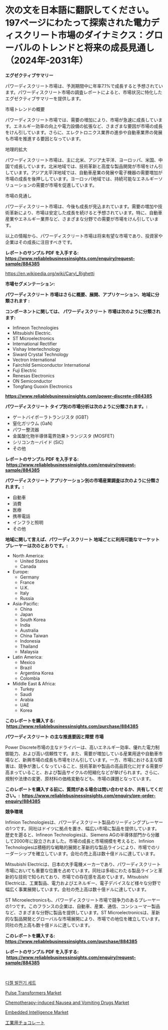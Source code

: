 <p><h1>次の文を日本語に翻訳してください。197ページにわたって探索された電力ディスクリート市場のダイナミクス：グローバルのトレンドと将来の成長見通し（2024年-2031年）</h1></p><p><strong>エグゼクティブサマリー</strong></p>
<p><p>パワーディスクリート市場は、予測期間中に年率7.1%で成長すると予想されています。パワーディスクリート市場の調査レポートによると、市場状況に特化したエグゼクティブサマリーを提供します。</p><p>市場トレンドの概要</p><p>パワーディスクリート市場では、需要の増加により、市場が急速に成長しています。エネルギー効率の向上や電力設備の拡張など、さまざまな要因が市場の成長をけん引しています。さらに、エレクトロニクス業界の進歩や自動車業界の発展も市場を推進する要因となっています。</p><p>地理的拡大</p><p>パワーディスクリート市場は、主に北米、アジア太平洋、ヨーロッパ、米国、中国で成長しています。北米地域では、技術革新と高度な製品開発が市場をけん引しています。アジア太平洋地域では、自動車産業の発展や電子機器の需要増加が市場の成長を後押ししています。ヨーロッパ地域では、持続可能なエネルギーソリューションの需要が市場を促進しています。</p><p>市場の見通し</p><p>パワーディスクリート市場は、今後も成長が見込まれています。需要の増加や技術革新により、市場は安定した成長を続けると予想されています。特に、自動車産業やエネルギー業界など、さまざまな分野での需要が市場をけん引しています。</p><p>以上の情報から、パワーディスクリート市場は将来有望な市場であり、投資家や企業はその成長に注目すべきです。</p></p>
<p><strong>レポートのサンプル PDF を入手する: <a href="https://www.reliablebusinessinsights.com/enquiry/request-sample/884385">https://www.reliablebusinessinsights.com/enquiry/request-sample/884385</a></strong></p>
<p><a href="https://en.wikipedia.org/wiki/Caryl_Righetti">https://en.wikipedia.org/wiki/Caryl_Righetti</a></p>
<p><strong>市場セグメンテーション:</strong></p>
<p><strong> パワーディスクリート 市場はさらに概要、展開、アプリケーション、地域に分類されます :</strong></p>
<p><strong>コンポーネントに関しては、 パワーディスクリート 市場は次のように分類されます: &nbsp;</strong></p>
<p><ul><li>Infineon Technologies</li><li>Mitsubishi Electric.</li><li>ST Microelectronics</li><li>International Rectifier</li><li>Vishay Intertechnology</li><li>Siward Crystal Technology</li><li>Vectron International</li><li>Fairchild Semiconductor International</li><li>Fuji Electric</li><li>Renesas Electronics</li><li>ON Semiconductor</li><li>Tongfang Guoxin Electronics</li></ul></p>
<p><strong><a href="https://www.reliablebusinessinsights.com/power-discrete-r884385">https://www.reliablebusinessinsights.com/power-discrete-r884385</a></strong></p>
<p><strong> パワーディスクリート タイプ別の市場分析は次のように分類されます。:</strong></p>
<p><ul><li>ゲートバイポーラトランジスタ (IGBT)</li><li>窒化ガリウム (GaN)</li><li>パワー整流器</li><li>金属酸化物半導体電界効果トランジスタ (MOSFET)</li><li>シリコンカーバイド (SiC)</li><li>その他</li></ul></p>
<p><strong>レポートのサンプル PDF を入手する: &nbsp;<a href="https://www.reliablebusinessinsights.com/enquiry/request-sample/884385">https://www.reliablebusinessinsights.com/enquiry/request-sample/884385</a></strong></p>
<p><strong> パワーディスクリート アプリケーション別の市場産業調査は次のように分類されます。:</strong></p>
<p><ul><li>自動車</li><li>消費</li><li>医療</li><li>携帯電話</li><li>インフラと照明</li><li>その他</li></ul></p>
<p><strong>地域に関して言えば、パワーディスクリート 地域ごとに利用可能なマーケットプレーヤーは次のとおりです。:</strong></p>
<p><ul>
    <li>
        North America:
        <ul>
            <li>United States</li>
            <li>Canada</li>
        </ul>
    </li>
    <li>
        Europe:
        <ul>
            <li>Germany</li>
            <li>France</li>
            <li>U.K.</li>
            <li>Italy</li>
            <li>Russia</li>
        </ul>
    </li>
    <li>
        Asia-Pacific:
        <ul>
            <li>China</li>
            <li>Japan</li>
            <li>South Korea</li>
            <li>India</li>
            <li>Australia</li>
            <li>China Taiwan</li>
            <li>Indonesia</li>
            <li>Thailand</li>
            <li>Malaysia</li>
        </ul>
    </li>
    <li>
        Latin America:
        <ul>
            <li>Mexico</li>
            <li>Brazil</li>
            <li>Argentina Korea</li>
            <li>Colombia</li>
        </ul>
    </li>
    <li>
        Middle East & Africa:
        <ul>
            <li>Turkey</li>
            <li>Saudi</li>
            <li>Arabia</li>
            <li>UAE</li>
            <li>Korea</li>
        </ul>
    </li>
    </ul></p>
<p><strong>このレポートを購入する: &nbsp;<a href="https://www.reliablebusinessinsights.com/purchase/884385">https://www.reliablebusinessinsights.com/purchase/884385</a></strong></p>
<p><strong>パワーディスクリート の主な推進要因と障壁 市場</strong></p>
<p><p>Power Discrete市場の主なドライバーは、高いエネルギー効率、優れた電力制御能力、および高い信頼性です。また、需要が増加している産業用途や自動車市場など、新興市場の成長も市場をけん引しています。一方、市場における主な障害は、競争が激しくなっていること、技術革新や製品の高品質化に対する需要が高まっていること、および製品サイクルの短縮化などが挙げられます。さらに、規制や法律の変更、原材料の価格変動なども、市場の課題となっています。</p></p>
<p><strong>このレポートを購入する前に、質問がある場合は問い合わせるか、共有してください。:&nbsp; <a href="https://www.reliablebusinessinsights.com/enquiry/pre-order-enquiry/884385">https://www.reliablebusinessinsights.com/enquiry/pre-order-enquiry/884385</a></strong></p>
<p><strong>競争環境</strong></p>
<p><p>Infinion Technologiesは、パワーディスクリート製品のリーディングプレーヤーの1つです。同社はドイツに拠点を置き、幅広い市場に製品を提供しています。歴史を遡ると、Infineon Technologiesは、Siemens AGの半導体部門から分離して2000年に設立されました。市場の成長と市場規模を考えると、Infinion Technologiesは積極的な戦略的展開と革新的な製品ラインにより、市場でのリーダーシップを確立しています。会社の売上高は数十億ドルに達しています。</p><p>Mitsubishi Electricは、日本の大手電機メーカーであり、パワーディスクリート市場においても重要な位置を占めています。同社は多岐にわたる製品ラインと革新的な技術で知られており、市場での存在感を高めています。Mitsubishi Electricは、工業製品、電力およびエネルギー、電子デバイスなど様々な分野で幅広く事業展開しています。会社の売上高は数十億ドルに達しています。</p><p>ST Microelectronicsも、パワーディスクリート市場で競争力のあるプレーヤーの1つです。このフランスの企業は、自動車、産業、通信、コンシューマー製品など、さまざまな分野に製品を提供しています。ST Microelectronicsは、革新的な製品開発とグローバルな市場展開により、市場での地位を確立しています。同社の売上高も数十億ドルに達しています。</p></p>
<p><strong>このレポートを購入する: &nbsp; <a href="https://www.reliablebusinessinsights.com/purchase/884385">https://www.reliablebusinessinsights.com/purchase/884385</a></strong></p>
<p><strong>レポートのサンプル PDF を入手する: &nbsp;<a href="https://www.reliablebusinessinsights.com/enquiry/request-sample/884385">https://www.reliablebusinessinsights.com/enquiry/request-sample/884385</a></strong><strong></strong></p>
<p>&nbsp;</p>
<p><p><a href="https://medium.com/@kamalludine8/%EC%8B%9C%EC%9E%A5-%EC%A0%84%EB%A7%9D-%EA%B8%80%EB%A1%9C%EB%B2%8C-%EB%94%94%EC%A0%A4-%EB%B0%9C%EC%A0%84%EA%B8%B0-%EC%84%B8%ED%8A%B8-%EB%8F%99%ED%96%A5-%EB%B0%8F-%EC%98%81%ED%96%A5-%EB%B6%84%EC%84%9D-2024-2031-%EC%9D%91%EC%9A%A9-%EB%B6%84%EC%95%BC%EB%B3%84-%ED%86%B5%EC%8B%A0-%EC%A0%84%EA%B8%B0-%EA%B1%B4%EC%84%A4-%EA%B8%B0%ED%83%80-%EB%B0%8F-%EC%9C%A0%ED%98%95%EB%B3%84-200kva-%EC%9D%B4%ED%95%98-200kva-362a4975c2da">디젤 발전기 세트</a></p><p><a href="https://www.linkedin.com/pulse/pulse-transformers-market-trends-detailed-study-its-segmentation-dtkgf">Pulse Transformers Market</a></p><p><a href="https://medium.com/@boboko938_76821/chemotherapy-induced-nausea-and-vomiting-drugs-market-size-share-analysis-growth-trends-4ce2ec44a635">Chemotherapy-induced Nausea and Vomiting Drugs Market</a></p><p><a href="https://issuu.com/reportprime-2/docs/embedded-intelligence-market-size-2030.pptx">Embedded Intelligence Market</a></p><p><a href="https://medium.com/@hudsondeverick/2024%E5%B9%B4%E3%81%8B%E3%82%892031%E5%B9%B4%E3%81%BE%E3%81%A7%E3%81%AE%E4%B8%96%E7%95%8C%E3%81%AE%E7%94%A3%E6%A5%AD%E7%94%A8%E3%83%81%E3%83%A7%E3%82%B3%E3%83%AC%E3%83%BC%E3%83%88%E5%B8%82%E5%A0%B4%E3%81%AE%E6%96%B0%E8%88%88%E3%83%88%E3%83%AC%E3%83%B3%E3%83%89-%E3%82%B0%E3%83%AD%E3%83%BC%E3%83%90%E3%83%AB%E5%B1%95%E6%9C%9B%E3%81%A8%E5%B0%86%E6%9D%A5%E3%81%AE%E5%B1%95%E6%9C%9B-232f66349b1c">工業用チョコレート</a></p></p>